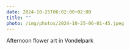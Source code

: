 ```yaml
---
date: 2024-10-25T06:02:00+02:00
title: ""
photo: /img/photos/2024-10-25-06-01-45.jpeg
---
```

Afternoon flower art in Vondelpark